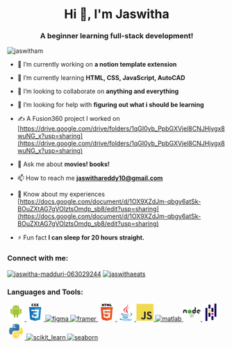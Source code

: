<h1 align="center">Hi 👋, I'm Jaswitha</h1>
<h3 align="center">A beginner learning full-stack development!</h3>

<p align="left"> <img src="https://komarev.com/ghpvc/?username=jaswitham&label=Profile%20views&color=0e75b6&style=flat" alt="jaswitham" /> </p>

- 🔭 I’m currently working on **a notion template extension**

- 🌱 I’m currently learning **HTML, CSS, JavaScript, AutoCAD**

- 👯 I’m looking to collaborate on **anything and everything**

- 🤝 I’m looking for help with **figuring out what i should be learning**

- ✍️ A Fusion360 project I worked on [https://drive.google.com/drive/folders/1qGI0yb_PpbGXVjel8CNJHjygx8wuNG_x?usp=sharing](https://drive.google.com/drive/folders/1qGI0yb_PpbGXVjel8CNJHjygx8wuNG_x?usp=sharing)

- 💬 Ask me about **movies! books!**

- 📫 How to reach me **jaswithareddy10@gmail.com**

- 📄 Know about my experiences [https://docs.google.com/document/d/1OX9XZdJm-qbgy6atSk-BOuZXtAG7gVOlztsOmdp_sb8/edit?usp=sharing](https://docs.google.com/document/d/1OX9XZdJm-qbgy6atSk-BOuZXtAG7gVOlztsOmdp_sb8/edit?usp=sharing)

- ⚡ Fun fact **I can sleep for 20 hours straight.**

<h3 align="left">Connect with me:</h3>
<p align="left">
<a href="https://linkedin.com/in/jaswitha-madduri-063029244" target="blank"><img align="center" src="https://raw.githubusercontent.com/rahuldkjain/github-profile-readme-generator/master/src/images/icons/Social/linked-in-alt.svg" alt="jaswitha-madduri-063029244" height="30" width="40" /></a>
<a href="https://instagram.com/jaswithaeats" target="blank"><img align="center" src="https://raw.githubusercontent.com/rahuldkjain/github-profile-readme-generator/master/src/images/icons/Social/instagram.svg" alt="jaswithaeats" height="30" width="40" /></a>
</p>

<h3 align="left">Languages and Tools:</h3>
<p align="left"> <a href="https://developer.android.com" target="_blank" rel="noreferrer"> <img src="https://raw.githubusercontent.com/devicons/devicon/master/icons/android/android-original-wordmark.svg" alt="android" width="40" height="40"/> </a> <a href="https://www.w3schools.com/css/" target="_blank" rel="noreferrer"> <img src="https://raw.githubusercontent.com/devicons/devicon/master/icons/css3/css3-original-wordmark.svg" alt="css3" width="40" height="40"/> </a> <a href="https://www.figma.com/" target="_blank" rel="noreferrer"> <img src="https://www.vectorlogo.zone/logos/figma/figma-icon.svg" alt="figma" width="40" height="40"/> </a> <a href="https://www.framer.com/" target="_blank" rel="noreferrer"> <img src="https://www.vectorlogo.zone/logos/framer/framer-icon.svg" alt="framer" width="40" height="40"/> </a> <a href="https://www.w3.org/html/" target="_blank" rel="noreferrer"> <img src="https://raw.githubusercontent.com/devicons/devicon/master/icons/html5/html5-original-wordmark.svg" alt="html5" width="40" height="40"/> </a> <a href="https://www.java.com" target="_blank" rel="noreferrer"> <img src="https://raw.githubusercontent.com/devicons/devicon/master/icons/java/java-original.svg" alt="java" width="40" height="40"/> </a> <a href="https://developer.mozilla.org/en-US/docs/Web/JavaScript" target="_blank" rel="noreferrer"> <img src="https://raw.githubusercontent.com/devicons/devicon/master/icons/javascript/javascript-original.svg" alt="javascript" width="40" height="40"/> </a> <a href="https://www.mathworks.com/" target="_blank" rel="noreferrer"> <img src="https://upload.wikimedia.org/wikipedia/commons/2/21/Matlab_Logo.png" alt="matlab" width="40" height="40"/> </a> <a href="https://nodejs.org" target="_blank" rel="noreferrer"> <img src="https://raw.githubusercontent.com/devicons/devicon/master/icons/nodejs/nodejs-original-wordmark.svg" alt="nodejs" width="40" height="40"/> </a> <a href="https://pandas.pydata.org/" target="_blank" rel="noreferrer"> <img src="https://raw.githubusercontent.com/devicons/devicon/2ae2a900d2f041da66e950e4d48052658d850630/icons/pandas/pandas-original.svg" alt="pandas" width="40" height="40"/> </a> <a href="https://www.python.org" target="_blank" rel="noreferrer"> <img src="https://raw.githubusercontent.com/devicons/devicon/master/icons/python/python-original.svg" alt="python" width="40" height="40"/> </a> <a href="https://scikit-learn.org/" target="_blank" rel="noreferrer"> <img src="https://upload.wikimedia.org/wikipedia/commons/0/05/Scikit_learn_logo_small.svg" alt="scikit_learn" width="40" height="40"/> </a> <a href="https://seaborn.pydata.org/" target="_blank" rel="noreferrer"> <img src="https://seaborn.pydata.org/_images/logo-mark-lightbg.svg" alt="seaborn" width="40" height="40"/> </a> </p>
